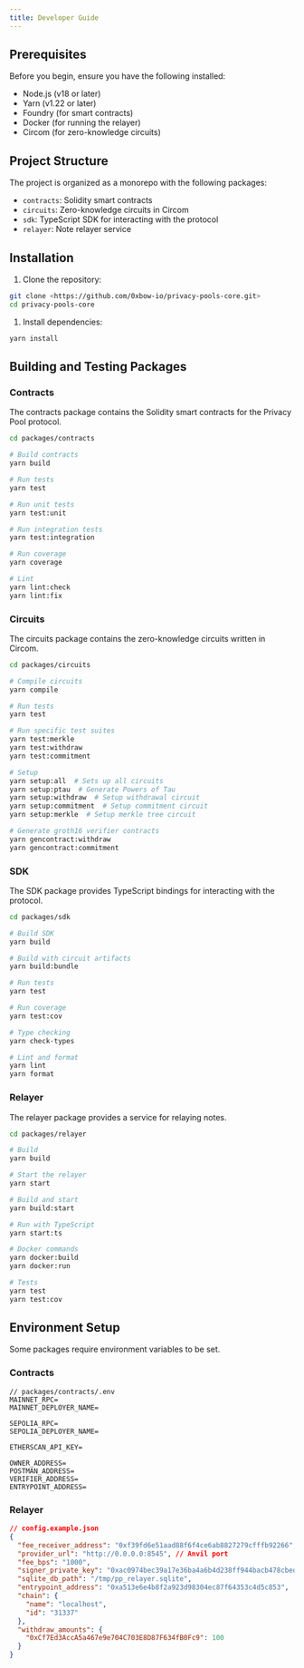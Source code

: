 ```yaml
---
title: Developer Guide
---
```


## Prerequisites

Before you begin, ensure you have the following installed:

- Node.js (v18 or later)
- Yarn (v1.22 or later)
- Foundry (for smart contracts)
- Docker (for running the relayer)
- Circom (for zero-knowledge circuits)

## Project Structure

The project is organized as a monorepo with the following packages:

- `contracts`: Solidity smart contracts
- `circuits`: Zero-knowledge circuits in Circom
- `sdk`: TypeScript SDK for interacting with the protocol
- `relayer`: Note relayer service

## Installation

1. Clone the repository:

```bash
git clone <https://github.com/0xbow-io/privacy-pools-core.git>
cd privacy-pools-core
```

1. Install dependencies:

```bash
yarn install
```

## Building and Testing Packages

### Contracts

The contracts package contains the Solidity smart contracts for the Privacy Pool protocol.

```bash
cd packages/contracts

# Build contracts
yarn build

# Run tests
yarn test

# Run unit tests
yarn test:unit

# Run integration tests
yarn test:integration

# Run coverage
yarn coverage

# Lint
yarn lint:check
yarn lint:fix
```

### Circuits

The circuits package contains the zero-knowledge circuits written in Circom.

```bash
cd packages/circuits

# Compile circuits
yarn compile

# Run tests
yarn test

# Run specific test suites
yarn test:merkle
yarn test:withdraw
yarn test:commitment

# Setup
yarn setup:all  # Sets up all circuits
yarn setup:ptau  # Generate Powers of Tau
yarn setup:withdraw  # Setup withdrawal circuit
yarn setup:commitment  # Setup commitment circuit
yarn setup:merkle  # Setup merkle tree circuit

# Generate groth16 verifier contracts
yarn gencontract:withdraw
yarn gencontract:commitment
```

### SDK

The SDK package provides TypeScript bindings for interacting with the protocol.

```bash
cd packages/sdk

# Build SDK
yarn build

# Build with circuit artifacts
yarn build:bundle

# Run tests
yarn test

# Run coverage
yarn test:cov

# Type checking
yarn check-types

# Lint and format
yarn lint
yarn format
```

### Relayer

The relayer package provides a service for relaying notes.

```bash
cd packages/relayer

# Build
yarn build

# Start the relayer
yarn start

# Build and start
yarn build:start

# Run with TypeScript
yarn start:ts

# Docker commands
yarn docker:build
yarn docker:run

# Tests
yarn test
yarn test:cov
```

## Environment Setup

Some packages require environment variables to be set.

### Contracts

```
// packages/contracts/.env
MAINNET_RPC=
MAINNET_DEPLOYER_NAME=

SEPOLIA_RPC=
SEPOLIA_DEPLOYER_NAME=

ETHERSCAN_API_KEY=

OWNER_ADDRESS=
POSTMAN_ADDRESS=
VERIFIER_ADDRESS=
ENTRYPOINT_ADDRESS=
```

### Relayer

```json
// config.example.json
{
  "fee_receiver_address": "0xf39fd6e51aad88f6f4ce6ab8827279cfffb92266",
  "provider_url": "http://0.0.0.0:8545", // Anvil port
  "fee_bps": "1000",
  "signer_private_key": "0xac0974bec39a17e36ba4a6b4d238ff944bacb478cbed5efcae784d7bf4f2ff80",
  "sqlite_db_path": "/tmp/pp_relayer.sqlite",
  "entrypoint_address": "0xa513e6e4b8f2a923d98304ec87f64353c4d5c853",
  "chain": {
    "name": "localhost",
    "id": "31337"
  },
  "withdraw_amounts": {
    "0xCf7Ed3AccA5a467e9e704C703E8D87F634fB0Fc9": 100
  }
}
```

